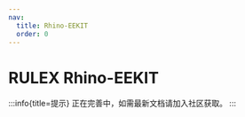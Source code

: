 ```yaml
---
nav:
  title: Rhino-EEKIT
  order: 0
---
```


# RULEX Rhino-EEKIT

:::info{title=提示}
正在完善中，如需最新文档请加入社区获取。
:::
